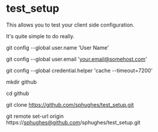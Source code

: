 test_setup
==========

This allows you to test your client side configuration.

It's quite  simple to do really.

git config --global user.name 'User Name'

git config --global user.email 'your.email@somehost.com'

git config --global credential.helper 'cache --timeout=7200'

mkdir github

cd github

git clone https://github.com/sphughes/test_setup.git

git remote set-url origin https://sphughes@github.com/sphughes/test_setup.git


